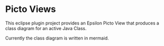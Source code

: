 # Picto Views

This eclipse plugin project provides an Epsilon Picto View that produces a class diagram for an active Java Class.

Currently the class diagram is written in mermaid.